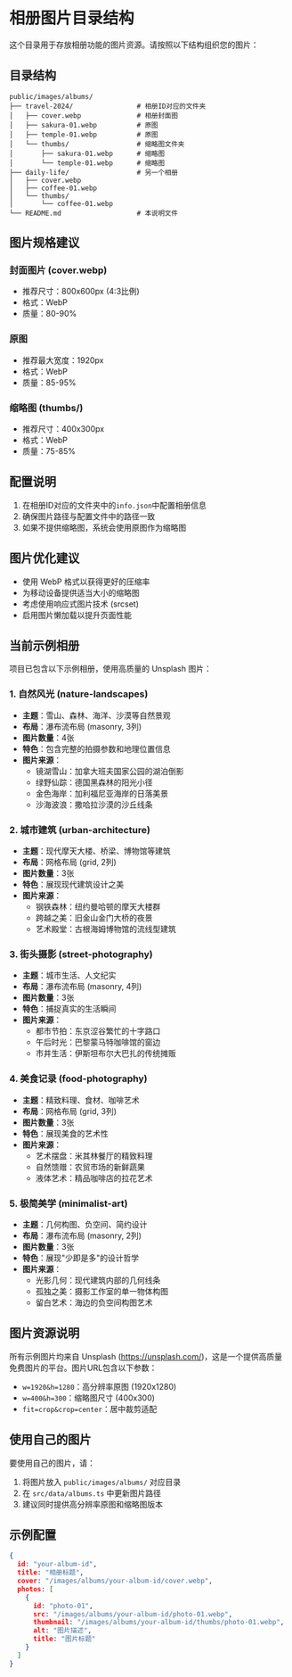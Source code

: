 # 相册图片目录结构

这个目录用于存放相册功能的图片资源。请按照以下结构组织您的图片：

## 目录结构

```
public/images/albums/
├── travel-2024/                # 相册ID对应的文件夹
│   ├── cover.webp              # 相册封面图
│   ├── sakura-01.webp          # 原图
│   ├── temple-01.webp          # 原图
│   └── thumbs/                 # 缩略图文件夹
│       ├── sakura-01.webp      # 缩略图
│       └── temple-01.webp      # 缩略图
├── daily-life/                 # 另一个相册
│   ├── cover.webp
│   ├── coffee-01.webp
│   └── thumbs/
│       └── coffee-01.webp
└── README.md                   # 本说明文件
```

## 图片规格建议

### 封面图片 (cover.webp)
- 推荐尺寸：800x600px (4:3比例)
- 格式：WebP
- 质量：80-90%

### 原图
- 推荐最大宽度：1920px
- 格式：WebP
- 质量：85-95%

### 缩略图 (thumbs/)
- 推荐尺寸：400x300px
- 格式：WebP  
- 质量：75-85%

## 配置说明

1. 在相册ID对应的文件夹中的`info.json`中配置相册信息
2. 确保图片路径与配置文件中的路径一致
3. 如果不提供缩略图，系统会使用原图作为缩略图

## 图片优化建议

- 使用 WebP 格式以获得更好的压缩率
- 为移动设备提供适当大小的缩略图
- 考虑使用响应式图片技术 (srcset)
- 启用图片懒加载以提升页面性能

## 当前示例相册

项目已包含以下示例相册，使用高质量的 Unsplash 图片：

### 1. 自然风光 (nature-landscapes)
- **主题**：雪山、森林、海洋、沙漠等自然景观
- **布局**：瀑布流布局 (masonry, 3列)
- **图片数量**：4张
- **特色**：包含完整的拍摄参数和地理位置信息
- **图片来源**：
  - 镜湖雪山：加拿大班夫国家公园的湖泊倒影
  - 绿野仙踪：德国黑森林的阳光小径
  - 金色海岸：加利福尼亚海岸的日落美景
  - 沙海波浪：撒哈拉沙漠的沙丘线条

### 2. 城市建筑 (urban-architecture)
- **主题**：现代摩天大楼、桥梁、博物馆等建筑
- **布局**：网格布局 (grid, 2列)
- **图片数量**：3张
- **特色**：展现现代建筑设计之美
- **图片来源**：
  - 钢铁森林：纽约曼哈顿的摩天大楼群
  - 跨越之美：旧金山金门大桥的夜景
  - 艺术殿堂：古根海姆博物馆的流线型建筑

### 3. 街头摄影 (street-photography)
- **主题**：城市生活、人文纪实
- **布局**：瀑布流布局 (masonry, 4列)
- **图片数量**：3张
- **特色**：捕捉真实的生活瞬间
- **图片来源**：
  - 都市节拍：东京涩谷繁忙的十字路口
  - 午后时光：巴黎蒙马特咖啡馆的窗边
  - 市井生活：伊斯坦布尔大巴扎的传统摊贩

### 4. 美食记录 (food-photography)
- **主题**：精致料理、食材、咖啡艺术
- **布局**：网格布局 (grid, 3列)
- **图片数量**：3张
- **特色**：展现美食的艺术性
- **图片来源**：
  - 艺术摆盘：米其林餐厅的精致料理
  - 自然馈赠：农贸市场的新鲜蔬果
  - 液体艺术：精品咖啡店的拉花艺术

### 5. 极简美学 (minimalist-art)
- **主题**：几何构图、负空间、简约设计
- **布局**：瀑布流布局 (masonry, 2列)
- **图片数量**：3张
- **特色**：展现"少即是多"的设计哲学
- **图片来源**：
  - 光影几何：现代建筑内部的几何线条
  - 孤独之美：摄影工作室的单一物体构图
  - 留白艺术：海边的负空间构图艺术

## 图片资源说明

所有示例图片均来自 Unsplash (https://unsplash.com/)，这是一个提供高质量免费图片的平台。图片URL包含以下参数：
- `w=1920&h=1280`：高分辨率原图 (1920x1280)
- `w=400&h=300`：缩略图尺寸 (400x300)
- `fit=crop&crop=center`：居中裁剪适配

## 使用自己的图片

要使用自己的图片，请：
1. 将图片放入 `public/images/albums/` 对应目录
2. 在 `src/data/albums.ts` 中更新图片路径
3. 建议同时提供高分辨率原图和缩略图版本

## 示例配置

```json
{
  id: "your-album-id",
  title: "相册标题",
  cover: "/images/albums/your-album-id/cover.webp",
  photos: [
    {
      id: "photo-01",
      src: "/images/albums/your-album-id/photo-01.webp",
      thumbnail: "/images/albums/your-album-id/thumbs/photo-01.webp",
      alt: "图片描述",
      title: "图片标题"
    }
  ]
}
```
